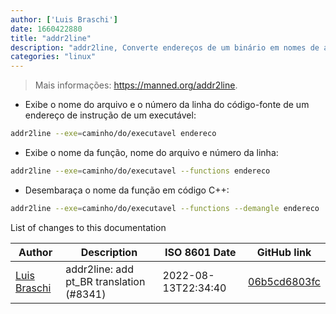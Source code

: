 ```yaml
---
author: ['Luis Braschi']
date: 1660422880
title: "addr2line"
description: "addr2line, Converte endereços de um binário em nomes de arquivos e números de linha."
categories: "linux"
---
```

> Mais informações: <https://manned.org/addr2line>.

- Exibe o nome do arquivo e o número da linha do código-fonte de um endereço de instrução de um executável:

```bash
addr2line --exe=caminho/do/executavel endereco
```

- Exibe o nome da função, nome do arquivo e número da linha:

```bash
addr2line --exe=caminho/do/executavel --functions endereco
```

- Desembaraça o nome da função em código C++:

```bash
addr2line --exe=caminho/do/executavel --functions --demangle endereco
```
List of changes to this documentation


Author | Description | ISO 8601 Date | GitHub link
------|-----|-----|-----
[Luis Braschi](mailto:CasperBraske@users.noreply.github.com) | addr2line: add pt_BR translation (#8341) | 2022-08-13T22:34:40 | [06b5cd6803fc](https://github.com/tldr-pages/tldr/commit/06b5cd6803fc4d6cb4ca25c5519b5714dc4ee740)

